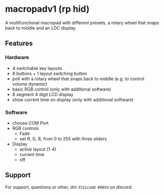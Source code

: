 
# macropadv1 (rp hid)

A multifunctional macropad with different presets, a rotary wheel that snaps back to middle and an LDC display.


## Features
### Hardware
- 4 switchable key layouts
- 8 buttons + 1 layout switching button
- poti with a rotary wheel that snaps back to middle (e.g. to control volume dynamic)
- basic RGB control (only with additional software)
- 8 segment 4 digit LCD display
- show current time on display (only with additional software)

### Software
- choose COM Port
- RGB controls
    - Fade
    - set R, G, B, from 0 to 255 with three sliders
- Display
    - active layout (1-4)
    - current time
    - off


## Support

For support, questions or other, dm `3lG1zzm0 #0854` on discord.

